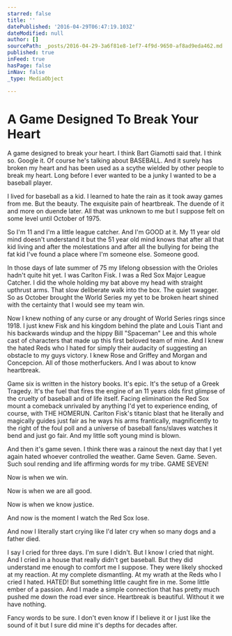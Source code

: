 ```yaml
---
starred: false
title: ''
datePublished: '2016-04-29T06:47:19.103Z'
dateModified: null
author: []
sourcePath: _posts/2016-04-29-3a6f81e8-1ef7-4f9d-9650-af8ad9eda462.md
published: true
inFeed: true
hasPage: false
inNav: false
_type: MediaObject

---
```

# A Game Designed To Break Your Heart

A game designed to break your heart. I think Bart Giamotti said that. I think so. Google it. Of course he's talking about BASEBALL. And it surely has broken my heart and has been used as a scythe wielded by other people to break my heart. Long before I ever wanted to be a junky I wanted to be a baseball player.

I lived for baseball as a kid. I learned to hate the rain as it took away games from me. But the beauty. The exquisite pain of heartbreak. The duende of it and more on duende later. All that was unknown to me but I suppose felt on some level until October of 1975\.

So I'm 11 and I'm a little league catcher. And I'm GOOD at it. My 11 year old mind doesn't understand it but the 51 year old mind knows that after all that kid living and after the molestations and after all the bullying for being the fat kid I've found a place where I'm someone else. Someone good.

In those days of late summer of 75 my lifelong obsession with the Orioles hadn't quite hit yet. I was Carlton Fisk. I was a Red Sox Major League Catcher. I did the whole holding my bat above my head with straight upthrust arms. That slow deliberate walk into the box. The quiet swagger. So as October brought the World Series my yet to be broken heart shined with the certainty that I would see my team win. 

Now I knew nothing of any curse or any drought of World Series rings since 1918\. I just knew Fisk and his kingdom behind the plate and Louis Tiant and his backwards windup and the hippy Bill "Spaceman" Lee and this whole cast of characters that made up this first beloved team of mine. And I knew the hated Reds who I hated for simply their audacity of suggesting an obstacle to my guys victory. I knew Rose and Griffey and Morgan and Concepcion. All of those motherfuckers. And I was about to know heartbreak.

Game six is written in the history books. It's epic. It's the setup of a Greek Tragedy. It's the fuel that fires the engine of an 11 years olds first glimpse of the cruelty of baseball and of life itself. Facing elimination the Red Sox mount a comeback unrivaled by anything I'd yet to experience ending, of course, with THE HOMERUN. Carlton Fisk's titanic blast that he literally and magically guides just fair as he ways his arms frantically, magnificently to the right of the foul poll and a universe of baseball fans/slaves watches it bend and just go fair. And my little soft young mind is blown.

And then it's game seven. I think there was a rainout the next day that I yet again hated whoever controlled the weather. Game Seven. Game. Seven. Such soul rending and life affirming words for my tribe. GAME SEVEN! 

Now is when we win.

Now is when we are all good.

Now is when we know justice.

And now is the moment I watch the Red Sox lose.

And now I literally start crying like I'd later cry when so many dogs and a father died.

I say I cried for three days. I'm sure I didn't. But I know I cried that night. And I cried in a house that really didn't get baseball. But they did understand me enough to comfort me I suppose. They were likely shocked at my reaction. At my complete dismantling. At my wrath at the Reds who I cried I hated. HATED! But something little caught fire in me. Some little ember of a passion. And I made a simple connection that has pretty much pushed me down the road ever since. Heartbreak is beautiful. Without it we have nothing.

Fancy words to be sure. I don't even know if I believe it or I just like the sound of it but I sure did mine it's depths for decades after.